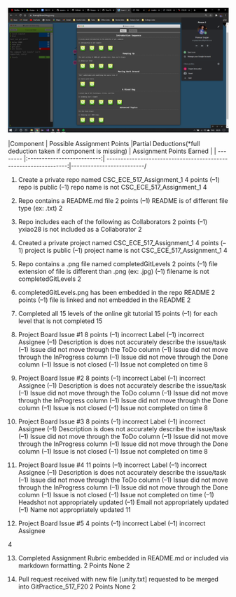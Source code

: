 ![Alt text](./completedGitLevels.png)

|Component | Possible Assignment Points |Partial Deductions(*full deduction taken if component is missing) | Assignment Points Earned |
| -------- |:--------------------------:| ----------------------------------------------------------------:|--------------------------/
1. Create a private repo named CSC_ECE_517_Assignment_1
4 points
(–1) repo is public
(–1) repo name is not CSC_ECE_517_Assignment_1
4

2. Repo contains a README.md file
2 points
(–1) README is of different file type (ex: .txt)
2

3. Repo includes each of the following as Collaborators
2 points
(–1) yxiao28 is not included as a Collaborator
2

4. Created a private project named CSC_ECE_517_Assignment_1
4 points
(–1) project is public
(–1) project name is not CSC_ECE_517_Assignment_1
4

5. Repo contains a .png file named completedGitLevels
2 points
(–1) file extension of file is different than .png (ex: .jpg)
(–1) filename is not completedGitLevels
2

6. completedGitLevels.png has been embedded in the repo README
2 points
(–1) file is linked and not embedded in the README
2

7. Completed all 15 levels of the online git tutorial
15 points
(–1) for each level that is not completed
15

8. Project Board Issue #1
8 points
(–1) incorrect Label
(–1) incorrect Assignee
(–1) Description is does not accurately describe the issue/task
(–1) Issue did not move through the ToDo column
(–1) Issue did not move through the InProgress column
(–1) Issue did not move through the Done column
(–1) Issue is not closed
(–1) Issue not completed on time
8

9. Project Board Issue #2
8 points
(–1) incorrect Label
(–1) incorrect Assignee
(–1) Description is does not accurately describe the issue/task
(–1) Issue did not move through the ToDo column
(–1) Issue did not move through the InProgress column
(–1) Issue did not move through the Done column
(–1) Issue is not closed
(–1) Issue not completed on time
8

10. Project Board Issue #3
8 points
(–1) incorrect Label
(–1) incorrect Assignee
(–1) Description is does not accurately describe the issue/task
(–1) Issue did not move through the ToDo column
(–1) Issue did not move through the InProgress column
(–1) Issue did not move through the Done column
(–1) Issue is not closed
(–1) Issue not completed on time
8

11. Project Board Issue #4
11 points
(–1) incorrect Label
(–1) incorrect Assignee
(–1) Description is does not accurately describe the issue/task
(–1) Issue did not move through the ToDo column
(–1) Issue did not move through the InProgress column
(–1) Issue did not move through the Done column
(–1) Issue is not closed
(–1) Issue not completed on time
(–1) Headshot not appropriately updated
(–1) Email not appropriately updated
(–1) Name not appropriately updated
11

12. Project Board Issue #5
4 points
(–1) incorrect Label
(–1) incorrect Assignee



4

13. Completed Assignment Rubric embedded in README.md or included via markdown formatting.
2 Points
None
2

14. Pull request received with new file [unity.txt] requested to be merged into GitPractice_517_F20
2 Points
None
2



